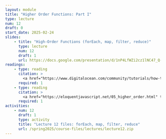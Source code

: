 ```yaml
---
layout: module
title: "Higher Order Functions: Part I"
type: lecture
num: 12
draft: 0
start_date: 2025-02-24
slides:
    - title: "High-Order Functions (forEach, map, filter, reduce)"
      type: lecture
      num: 12
      draft: 1
      url: https://docs.google.com/presentation/d/1nP4LfWZi2cz1lNC47_Q-rw9NxE8Ysp9z/edit?usp=sharing&ouid=113376576186080604800&rtpof=true&sd=true
readings: 
    - type: reading
      citation: >
        <a href="https://www.digitalocean.com/community/tutorials/how-to-use-array-methods-in-javascript-iteration-methods" target="_blank">How To Use Array Methods in JavaScript: Iteration Methods</a>
      required: 1
    - type: reading
      citation: >
        <a href="https://eloquentjavascript.net/05_higher_order.html" target="_blank">Higher-Order Functions</a>
      required: 1
activities:
    - num: 12
      draft: 1
      type: activity
      title: "Lecture 12 files: forEach, map, filter, reduce"
      url: /spring2025/course-files/lectures/lecture12.zip
---
```

